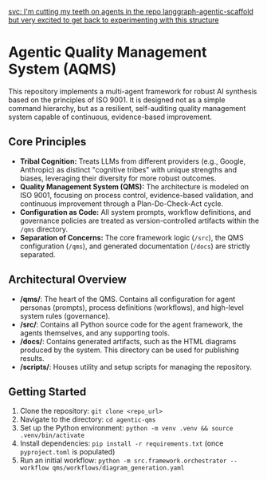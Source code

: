 [svc: I'm cutting my teeth on agents in the repo langgraph-agentic-scaffold but very excited to get back to experimenting with this structure](https://github.com/shanevcantwell/langgraph-agentic-scaffold)

# Agentic Quality Management System (AQMS)

This repository implements a multi-agent framework for robust AI synthesis based on the principles of ISO 9001. It is designed not as a simple command hierarchy, but as a resilient, self-auditing quality management system capable of continuous, evidence-based improvement.

## Core Principles

*   **Tribal Cognition:** Treats LLMs from different providers (e.g., Google, Anthropic) as distinct "cognitive tribes" with unique strengths and biases, leveraging their diversity for more robust outcomes.
*   **Quality Management System (QMS):** The architecture is modeled on ISO 9001, focusing on process control, evidence-based validation, and continuous improvement through a Plan-Do-Check-Act cycle.
*   **Configuration as Code:** All system prompts, workflow definitions, and governance policies are treated as version-controlled artifacts within the `/qms` directory.
*   **Separation of Concerns:** The core framework logic (`/src`), the QMS configuration (`/qms`), and generated documentation (`/docs`) are strictly separated.

## Architectural Overview

*   **/qms/**: The heart of the QMS. Contains all configuration for agent personas (prompts), process definitions (workflows), and high-level system rules (governance).
*   **/src/**: Contains all Python source code for the agent framework, the agents themselves, and any supporting tools.
*   **/docs/**: Contains generated artifacts, such as the HTML diagrams produced by the system. This directory can be used for publishing results.
*   **/scripts/**: Houses utility and setup scripts for managing the repository.

## Getting Started

1.  Clone the repository: `git clone <repo_url>`
2.  Navigate to the directory: `cd agentic-qms`
3.  Set up the Python environment: `python -m venv .venv && source .venv/bin/activate`
4.  Install dependencies: `pip install -r requirements.txt` (once `pyproject.toml` is populated)
5.  Run an initial workflow: `python -m src.framework.orchestrator --workflow qms/workflows/diagram_generation.yaml`
